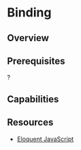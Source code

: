 # Binding

## Overview

## Prerequisites
?

## Capabilities

## Resources
- [Eloquent JavaScript](/resources/)
